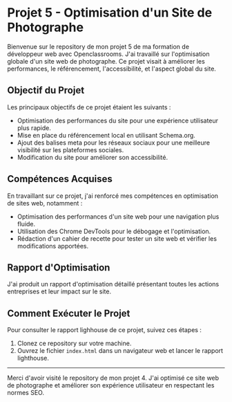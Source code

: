 # Projet 5 - Optimisation d'un Site de Photographe

Bienvenue sur le repository de mon projet 5 de ma formation de développeur web avec Openclassrooms. J'ai travaillé sur l'optimisation globale 
d'un site web de photographe.  Ce projet visait à améliorer les performances, le référencement, l'accessibilité, et l'aspect global du site.

## Objectif du Projet

Les principaux objectifs de ce projet étaient les suivants :

- Optimisation des performances du site pour une expérience utilisateur plus rapide.
- Mise en place du référencement local en utilisant Schema.org.
- Ajout des balises meta pour les réseaux sociaux pour une meilleure visibilité sur les plateformes sociales.
- Modification du site pour améliorer son accessibilité.

## Compétences Acquises

En travaillant sur ce projet, j'ai renforcé mes compétences en optimisation de sites web, notamment :

- Optimisation des performances d'un site web pour une navigation plus fluide.
- Utilisation des Chrome DevTools pour le débogage et l'optimisation.
- Rédaction d'un cahier de recette pour tester un site web et vérifier les modifications apportées.

## Rapport d'Optimisation

J'ai produit un rapport d'optimisation détaillé présentant toutes les actions entreprises et leur impact sur le site. 

## Comment Exécuter le Projet

Pour consulter le rapport lighhouse de ce projet, suivez ces étapes :

1. Clonez ce repository sur votre machine.
2. Ouvrez le fichier `index.html` dans un navigateur web et lancer le rapport lighthouse.

---

Merci d'avoir visité le repository de mon projet 4. J'ai optimisé ce site web de photographe et améliorer son expérience utilisateur en 
respectant les normes SEO. 
